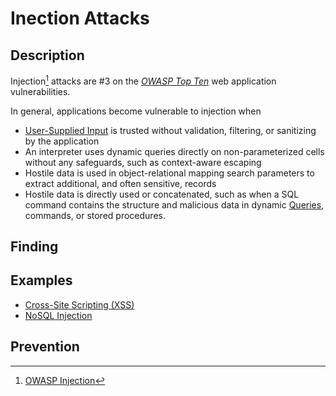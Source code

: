 # Inection Attacks

## Description
Injection[^1] attacks are #3 on the [*OWASP Top Ten*](https://owasp.org/www-project-top-ten/) web application vulnerabilities. 

[^1]: [OWASP Injection](https://owasp.org/Top10/A03_2021-Injection/)

In general, applications become vulnerable to injection when
- [User-Supplied Input](../Concepts/Web/User-Supplied%20Input.md) is trusted without validation, filtering, or sanitizing by the application
- An interpreter uses dynamic queries directly on non-parameterized cells without any safeguards, such as context-aware escaping
- Hostile data is used in object-relational mapping search parameters to extract additional, and often sensitive, records
- Hostile data is directly used or concatenated, such as when a SQL command contains the structure and malicious data in dynamic [Queries](../Concepts/General/Queries.md), commands, or stored procedures.

## Finding

## Examples
- [Cross-Site Scripting (XSS)](Cross-Site%20Scripting%20(XSS).md)
- [NoSQL Injection](../Concepts/Databases/NoSQL%20Injection.md)


## Prevention
